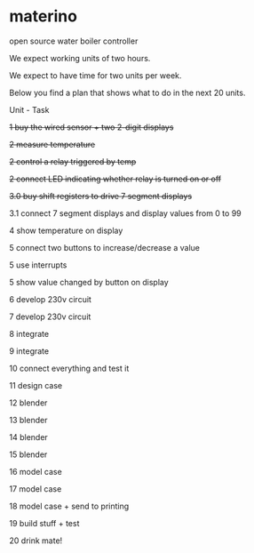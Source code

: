 # materino
open source water boiler controller

We expect working units of two hours.

We expect to have time for two units per week.

Below you find a plan that shows what to do in the next 20 units.

Unit  -   Task

~~1     buy the wired sensor + two 2-digit displays~~

~~2   	measure temperature~~

~~2   	control a relay triggered by temp~~

~~2   	connect LED indicating whether relay is turned on or off~~

~~3.0   buy shift registers to drive 7 segment displays~~

3.1   connect 7 segment displays and display values from 0 to 99

4	    show temperature on display

5     connect two buttons to increase/decrease a value

5     use interrupts

5     show value changed by button on display

6     develop 230v circuit

7     develop 230v circuit

8     integrate

9     integrate

10    connect everything and test it

11    design case

12    blender

13    blender

14    blender

15    blender

16    model case

17    model case

18    model case + send to printing

19    build stuff + test

20    drink mate!
